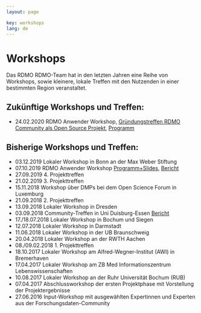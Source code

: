 ```yaml
---
layout: page

key: workshops
lang: de
---
```


Workshops
=========

Das RDMO RDMO-Team hat in den letzten Jahren eine Reihe von Workshops, sowie kleinere, lokale Treffen mit den Nutzenden in einer bestimmten Region veranstaltet.


Zukünftige Workshops und Treffen:
---------------------------------

* 24.02.2020 RDMO Anwender Workshop, [Gründungstreffen RDMO Community als Open Source Projekt](https://rdmorganiser.github.io/workshop022020), [Programm](https://rdmorganiser.github.io/workshop022020_programm)


Bisherige Workshops und Treffen:
--------------------------------
* 03.12.2019 Lokaler Workshop in Bonn an der Max Weber Stiftung
* 07.10.2019 RDMO Anwender Workshop [Programm+Slides](https://rdmorganiser.github.io/workshop2019), [Bericht](https://www.forschungsdaten.org/index.php/Zweites_Community-Treffen)
* 27.09.2019 4. Projekttreffen
* 21.02.2019 3. Projekttreffen
* 15.11.2018 Workshop über DMPs bei dem Open Science Forum in Luxemburg
* 21.09.2018 2. Projekttreffen
* 13.09.2018 Lokaler Workshop in Dresden
* 03.09.2018 Community-Treffen in Uni Duisburg-Essen [Bericht](http://www.forschungsdaten.org/index.php/Erstes_Community-Treffen)
* 17./18.07.2018 Lokaler Workshop in Bochum und Siegen
* 12.07.2018 Lokaler Workshop in Darmstadt
* 11.06.2018 Lokaler Workshop in der UB Braunschweig
* 20.04.2018 Lokaler Workshop an der RWTH Aachen
* 08./09.02.2018 1. Projekttreffen
* 18.10.2017 Lokaler Workshop am Alfred-Wegner-Institut (AWI) in Bremerhaven
* 17.04.2017 Lokaler Workshop am ZB Med Informationszentrum Lebenswissenschaften
* 10.08.2017 Lokaler Workshop an der Ruhr Universität Bochum (RUB)
* 07.04.2017 Abschlussworkshop der ersten Projektphase mit Vorstellung der Projektergebnisse
* 27.06.2016 Input-Workshop mit ausgewählten Expertinnen und Experten aus der Forschungsdaten-Community
